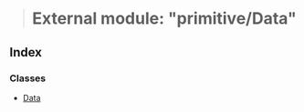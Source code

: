 > # External module: "primitive/Data"

## Index

### Classes

* [Data](../classes/_primitive_data_.data.md)